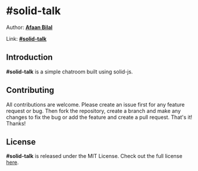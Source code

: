 #solid-talk
===========

Author: **[Afaan Bilal](https://afaan.dev)**

Link: **[#solid-talk](https://afaan.dev/solid-talk)**

## Introduction
**#solid-talk** is a simple chatroom built using solid-js.

## Contributing
All contributions are welcome. Please create an issue first for any feature request
or bug. Then fork the repository, create a branch and make any changes to fix the bug
or add the feature and create a pull request. That's it!
Thanks!

## License
**#solid-talk** is released under the MIT License.
Check out the full license [here](LICENSE).
